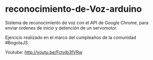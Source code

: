 reconocimiento-de-Voz-arduino
=============================

Sistema de reconocimiento de voz con el API de Google Chrome, para enviar ordenes de inicio y detención de un servomotor.

Ejercicio realizado en el marco del cumpleaños de la comunidad #BogotaJS.

Youtube: http://youtu.be/Fctvjb3fVRw
